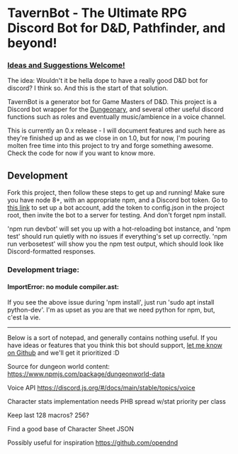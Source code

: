# TavernBot - The Ultimate RPG Discord Bot for D&D, Pathfinder, and beyond!
### [Ideas and Suggestions Welcome!](https://github.com/jakethedev/tavernbot/issues)

The idea: Wouldn't it be hella dope to have a really good D&D bot for discord? I think so. And this is the start of that solution.

TavernBot is a generator bot for Game Masters of D&D. This project is a Discord bot wrapper for the [Dungeonary](https://www.npmjs.com/package/dungeonary), and several other useful discord functions such as roles and eventually music/ambience in a voice channel.

This is currently an 0.x release - I will document features and such here as they're finished up and as we close in on 1.0, but for now, I'm pouring molten free time into this project to try and forge something awesome. Check the code for now if you want to know more.

## Development

Fork this project, then follow these steps to get up and running! Make sure you have node 8+, with an appropriate npm, and a Discord bot token. Go to [this link](https://discordapp.com/developers/applications/me) to set up a bot account, add the token to config.json in the project root, then invite the bot to a server for testing. And don't forget npm install.

'npm run devbot' will set you up with a hot-reloading bot instance, and 'npm test' should run quietly with no issues if everything's set up correctly. 'npm run verbosetest' will show you the npm test output, which should look like Discord-formatted responses.

### Development triage:

#### ImportError: no module compiler.ast:

If you see the above issue during 'npm install', just run 'sudo apt install python-dev'. I'm as upset as you are that we need python for npm, but, c'est la vie.

---

Below is a sort of notepad, and generally contains nothing useful. If you have ideas or features that you think this bot should support, [let me know on Github](https://github.com/jakethedev/tavernbot/issues) and we'll get it prioritized :D

Source for dungeon world content: https://www.npmjs.com/package/dungeonworld-data

Voice API https://discord.js.org/#/docs/main/stable/topics/voice

Character stats implementation needs PHB spread w/stat priority per class

Keep last 128 macros? 256?

Find a good base of Character Sheet JSON

Possibly useful for inspiration https://github.com/opendnd

